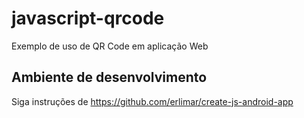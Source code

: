 # javascript-qrcode
Exemplo de uso de QR Code em aplicação Web

## Ambiente de desenvolvimento

Siga instruções de https://github.com/erlimar/create-js-android-app